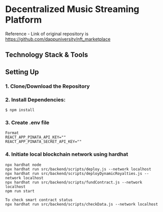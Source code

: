 # Decentralized Music Streaming Platform

Reference - Link of original repository is https://github.com/dappuniversity/nft_marketplace
## Technology Stack & Tools

## Setting Up
### 1. Clone/Download the Repository

### 2. Install Dependencies:
```
$ npm install
```
### 3. Create .env file
```
Format
REACT_APP_PINATA_API_KEY=""
REACT_APP_PINATA_SECRET_API_KEY=""
```
### 4. Initiate local blockchain network using hardhat
```
npx hardhat node
npx hardhat run src/backend/scripts/deploy.js --network localhost
npx hardhat run src/backend/scripts/deployDynamicRoyalties.js --network localhost
npx hardhat run src/backend/scripts/fundContract.js --network localhost
npm run start

To check smart contract status
npx hardhat run src/backend/scripts/checkData.js --network localhost





